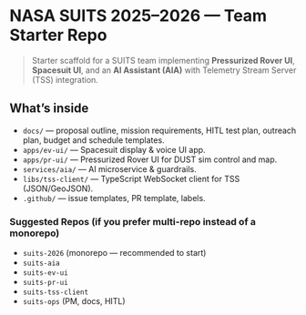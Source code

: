 # NASA SUITS 2025–2026 — Team Starter Repo

> Starter scaffold for a SUITS team implementing **Pressurized Rover UI**, **Spacesuit UI**, and an **AI Assistant (AIA)** with Telemetry Stream Server (TSS) integration.

## What’s inside
- `docs/` — proposal outline, mission requirements, HITL test plan, outreach plan, budget and schedule templates.
- `apps/ev-ui/` — Spacesuit display & voice UI app.
- `apps/pr-ui/` — Pressurized Rover UI for DUST sim control and map.
- `services/aia/` — AI microservice & guardrails.
- `libs/tss-client/` — TypeScript WebSocket client for TSS (JSON/GeoJSON).
- `.github/` — issue templates, PR template, labels.


### Suggested Repos (if you prefer multi-repo instead of a monorepo)
- `suits-2026` (monorepo — recommended to start)
- `suits-aia`
- `suits-ev-ui`
- `suits-pr-ui`
- `suits-tss-client`
- `suits-ops` (PM, docs, HITL)
